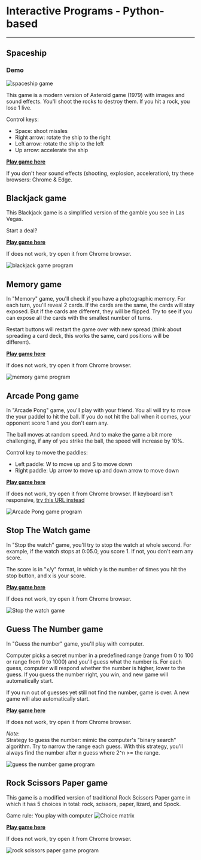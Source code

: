 # Interactive Programs - Python-based
_________________

## Spaceship
### Demo
![spaceship game](images/spaceship-1.png)

This game is a modern version of Asteroid game (1979) with images and sound effects. You'll shoot the rocks to destroy them. If you hit a rock, you lose 1 live. 

Control keys:
- Space: shoot missles
- Right arrow: rotate the ship to the right
- Left arrow: rotate the ship to the left
- Up arrow: accelerate the ship

[**Play game here**](https://py2.codeskulptor.org/#user51_HTSoRzLl95GzllT_4.py)

If you don't hear sound effects (shooting, explosion, acceleration), try these browsers: Chrome & Edge.

## Blackjack game
This Blackjack game is a simplified version of the gamble you see in Las Vegas. 

Start a deal?

[**Play game here**](https://py3.codeskulptor.org/#user309_9RPGRudvA4_6.py)

If does not work, try open it from Chrome browser.

![blackjack game program](images/blackjack.png)

## Memory game
In "Memory" game, you'll check if you have a photographic memory. For each turn, you'll reveal 2 cards. If the cards are the same, the cards will stay exposed. But if the cards are different, they will be flipped. Try to see if you can expose all the cards with the smallest number of turns. 

Restart buttons will restart the game over with new spread (think about spreading a card deck, this works the same, card positions will be different).

[**Play game here**](https://py2.codeskulptor.org/#user51_Hf5FIx2SrC_14.py)

If does not work, try open it from Chrome browser.

![memory game program](images/memory.png)

## Arcade Pong game
In "Arcade Pong" game, you'll play with your friend. You all will try to move the your paddel to hit the ball. If you do not hit the ball when it comes, your opponent score 1 and you don't earn any.

The ball moves at random speed. And to make the game a bit more challenging, if any of you strike the ball, the speed will increase by 10%. 

Control key to move the paddles: <br>
- Left paddle: W to move up and S to move down 
- Right paddle: Up arrow to move up and down arrow to move down

[**Play game here**](https://py3.codeskulptor.org/#user309_YPR6SsMD1P_14.py)

If does not work, try open it from Chrome browser.
If keyboard isn't responsive, [try this URL instead](https://py2.codeskulptor.org/#user309_YPR6SsMD1P_14.py)

![Arcade Pong game program](images/arcade-pong.png)

## Stop The Watch game
In "Stop the watch" game, you'll try to stop the watch at whole second. For example, if the watch stops at 0:05.0, you score 1. If not, you don't earn any score. 

The score is in "x/y" format, in which y is the number of times you hit the stop button, and x is your score. 

[**Play game here**](https://py3.codeskulptor.org/#user309_uGEW4OWIkr_4.py)

If does not work, try open it from Chrome browser.

![Stop the watch game](images/stopwatch.png)

## Guess The Number game
In "Guess the number" game, you'll play with computer.

Computer picks a secret number in a predefined range (range from 0 to 100 or range from 0 to 1000) and you'll guess what the number is. For each guess, computer will respond whether the number is higher, lower to the guess. If you guess the number right, you win, and new game will automatically start.

If you run out of guesses yet still not find the number, game is over. A new game will also automatically start.

[**Play game here**](https://py3.codeskulptor.org/#user309_p2lFVLUeqL_0.py)

If does not work, try open it from Chrome browser.

*Note*: <br>
Strategy to guess the number: mimic the computer's "binary search" algorithm. Try to narrow the range each guess. With this strategy, you'll always find the number after n guess where 2^n >= the range.

![guess the number game program](images/guess-the-number.png)

## Rock Scissors Paper game
This game is a modified version of traditional Rock Scissors Paper game in which it has 5 choices in total: rock, scissors, paper, lizard, and Spock.

Game rule:
You play with computer
![Choice matrix](images/image.png)

[**Play game here**](https://py3.codeskulptor.org/#user309_input_fields_4.py)

If does not work, try open it from Chrome browser.

![rock scissors paper game program](images/rock-scissors-paper.png)
